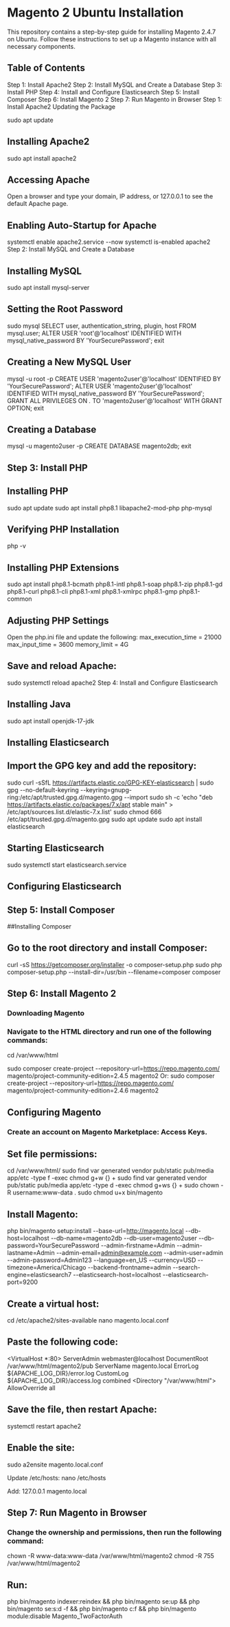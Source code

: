 # Magento 2 Ubuntu Installation
This repository contains a step-by-step guide for installing Magento 2.4.7 on Ubuntu. Follow these instructions to set up a Magento instance with all necessary components.

## Table of Contents
Step 1: Install Apache2
Step 2: Install MySQL and Create a Database
Step 3: Install PHP
Step 4: Install and Configure Elasticsearch
Step 5: Install Composer
Step 6: Install Magento 2
Step 7: Run Magento in Browser
Step 1: Install Apache2
Updating the Package

sudo apt update

## Installing Apache2

sudo apt install apache2

## Accessing Apache
Open a browser and type your domain, IP address, or 127.0.0.1 to see the default Apache page.

## Enabling Auto-Startup for Apache
systemctl enable apache2.service --now
systemctl is-enabled apache2
Step 2: Install MySQL and Create a Database

## Installing MySQL
sudo apt install mysql-server

## Setting the Root Password
sudo mysql
SELECT user, authentication_string, plugin, host FROM mysql.user;
ALTER USER 'root'@'localhost' IDENTIFIED WITH mysql_native_password BY 'YourSecurePassword';
exit

## Creating a New MySQL User
mysql -u root -p
CREATE USER 'magento2user'@'localhost' IDENTIFIED BY 'YourSecurePassword';
ALTER USER 'magento2user'@'localhost' IDENTIFIED WITH mysql_native_password BY 'YourSecurePassword';
GRANT ALL PRIVILEGES ON *.* TO 'magento2user'@'localhost' WITH GRANT OPTION;
exit

## Creating a Database
mysql -u magento2user -p
CREATE DATABASE magento2db;
exit

## Step 3: Install PHP

## Installing PHP
sudo apt update
sudo apt install php8.1 libapache2-mod-php php-mysql

## Verifying PHP Installation
php -v

## Installing PHP Extensions
sudo apt install php8.1-bcmath php8.1-intl php8.1-soap php8.1-zip php8.1-gd php8.1-curl php8.1-cli php8.1-xml php8.1-xmlrpc php8.1-gmp php8.1-common

## Adjusting PHP Settings
Open the php.ini file and update the following:
max_execution_time = 21000
max_input_time = 3600
memory_limit = 4G

## Save and reload Apache:
sudo systemctl reload apache2
Step 4: Install and Configure Elasticsearch

## Installing Java
sudo apt install openjdk-17-jdk

## Installing Elasticsearch

## Import the GPG key and add the repository:
sudo curl -sSfL https://artifacts.elastic.co/GPG-KEY-elasticsearch | sudo gpg --no-default-keyring --keyring=gnupg-ring:/etc/apt/trusted.gpg.d/magento.gpg --import
sudo sh -c 'echo "deb https://artifacts.elastic.co/packages/7.x/apt stable main" > /etc/apt/sources.list.d/elastic-7.x.list'
sudo chmod 666 /etc/apt/trusted.gpg.d/magento.gpg
sudo apt update
sudo apt install elasticsearch

## Starting Elasticsearch
sudo systemctl start elasticsearch.service

## Configuring Elasticsearch


## Step 5: Install Composer

##Installing Composer

## Go to the root directory and install Composer:
curl -sS https://getcomposer.org/installer -o composer-setup.php
sudo php composer-setup.php --install-dir=/usr/bin --filename=composer
composer

## Step 6: Install Magento 2
### Downloading Magento
### Navigate to the HTML directory and run one of the following commands:
cd /var/www/html

sudo composer create-project --repository-url=https://repo.magento.com/ magento/project-community-edition=2.4.5 magento2
Or:
sudo composer create-project --repository-url=https://repo.magento.com/ magento/project-community-edition=2.4.6 magento2

## Configuring Magento
### Create an account on Magento Marketplace: Access Keys.

## Set file permissions:
cd /var/www/html/<Magento Project Folder>
sudo find var generated vendor pub/static pub/media app/etc -type f -exec chmod g+w {} +
sudo find var generated vendor pub/static pub/media app/etc -type d -exec chmod g+ws {} +
sudo chown -R username:www-data .
sudo chmod u+x bin/magento

## Install Magento:
php bin/magento setup:install --base-url=http://magento.local --db-host=localhost --db-name=magento2db --db-user=magento2user --db-password=YourSecurePassword --admin-firstname=Admin --admin-lastname=Admin --admin-email=admin@example.com --admin-user=admin --admin-password=Admin123 --language=en_US --currency=USD --timezone=America/Chicago --backend-frontname=admin --search-engine=elasticsearch7 --elasticsearch-host=localhost --elasticsearch-port=9200

## Create a virtual host:
cd /etc/apache2/sites-available
nano magento.local.conf

## Paste the following code:
<VirtualHost *:80>
    ServerAdmin webmaster@localhost
    DocumentRoot /var/www/html/magento2/pub
    ServerName magento.local
    ErrorLog ${APACHE_LOG_DIR}/error.log
    CustomLog ${APACHE_LOG_DIR}/access.log combined
    <Directory "/var/www/html">
        AllowOverride all
    </Directory>
</VirtualHost>

## Save the file, then restart Apache:
systemctl restart apache2

## Enable the site:
sudo a2ensite magento.local.conf

Update /etc/hosts:
nano /etc/hosts

Add:
127.0.0.1 magento.local

## Step 7: Run Magento in Browser
### Change the ownership and permissions, then run the following command:
chown -R www-data:www-data /var/www/html/magento2
chmod -R 755 /var/www/html/magento2

## Run:
php bin/magento indexer:reindex && php bin/magento se:up && php bin/magento se:s:d -f && php bin/magento c:f && php bin/magento module:disable Magento_TwoFactorAuth
